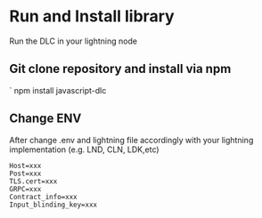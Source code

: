# Run and Install library

Run the DLC in your lightning node

## Git clone repository and install via npm
`
npm install javascript-dlc


## Change ENV 

After change .env and lightning file accordingly with your lightning implementation (e.g. LND, CLN, LDK,etc)
```
Host=xxx
Post=xxx
TLS.cert=xxx
GRPC=xxx
Contract_info=xxx
Input_blinding_key=xxx
